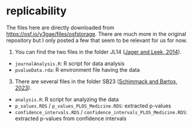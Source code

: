 # replicability

The files here are directly downloaded from https://osf.io/y3gae/files/osfstorage. There are much more in the original repository but I only posted a few that seem to be relevant for us for now.

1) You can find the two files in the folder JL14 ([Jager and Leek, 2014](https://academic.oup.com/biostatistics/article/15/1/1/244509)).
- `journalAnalysis.R`: R script for data analysis
- `pvalueData.rda`: R environment file having the data
  
3) There are several files in the folder SB23 ([Schimmack and Bartos, 2023](https://journals.plos.org/plosone/article?id=10.1371/journal.pone.0290084)).
- `analysis.R`: R script for analyzing the data
- `p_values.RDS` / `p_values_PLOS_Medicine.RDS`: extracted p-values
- `confidence_intervals.RDS` / `confidence_intervals_PLOS_Medicine.RDS`: extracted p-values from confidence intervals
